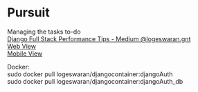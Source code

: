 # Pursuit
Managing the tasks to-do<br>
<a href="https://medium.com/@logeswaran.gnt/performance-boosters-in-full-stack-development-django-a312e12aa57f">Django Full Stack Performance Tips - Medium @logeswaran.gnt</a> <br>
[Web View](https://github.com/Logeswaran-gnt/Pursuit/blob/master/Others/pursuit_webView.png)<br>
[Mobile View](https://github.com/Logeswaran-gnt/Pursuit/blob/master/Others/pursuit_mobileView.png)

Docker:<br>
sudo docker pull logeswaran/djangocontainer:djangoAuth<br>
sudo docker pull logeswaran/djangocontainer:djangoAuth_db

